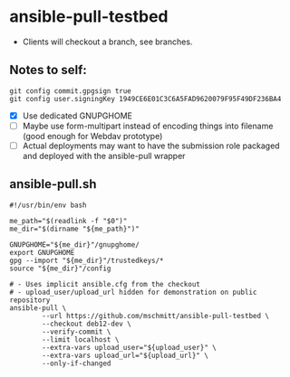 # ansible-pull-testbed

- Clients will checkout a branch, see branches.

## Notes to self:

```
git config commit.gpgsign true
git config user.signingKey 1949CE6E01C3C6A5FAD9620079F95F49DF236BA4
```

- [x] Use dedicated GNUPGHOME
- [ ] Maybe use form-multipart instead of encoding things into filename (good enough for Webdav prototype)
- [ ] Actual deployments may want to have the submission role packaged and deployed with the ansible-pull wrapper

## ansible-pull.sh

```
#!/usr/bin/env bash

me_path="$(readlink -f "$0")"
me_dir="$(dirname "${me_path}")"

GNUPGHOME="${me_dir}"/gnupghome/
export GNUPGHOME
gpg --import "${me_dir}"/trustedkeys/*
source "${me_dir}"/config

# - Uses implicit ansible.cfg from the checkout
# - upload_user/upload_url hidden for demonstration on public repository
ansible-pull \
        --url https://github.com/mschmitt/ansible-pull-testbed \
        --checkout deb12-dev \
        --verify-commit \
        --limit localhost \
        --extra-vars upload_user="${upload_user}" \
        --extra-vars upload_url="${upload_url}" \
        --only-if-changed
```
